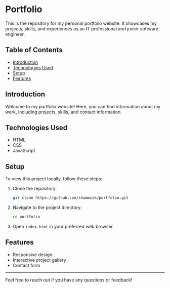 # Portfolio

This is the repository for my personal portfolio website. It showcases my projects, skills, and experiences as an IT professional and junior software engineer.

## Table of Contents
- [Introduction](#introduction)
- [Technologies Used](#technologies-used)
- [Setup](#setup)
- [Features](#features)


## Introduction
Welcome to my portfolio website! Here, you can find information about my work, including projects, skills, and contact information.

## Technologies Used
- HTML
- CSS
- JavaScript

## Setup
To view this project locally, follow these steps:

1. Clone the repository:
    ```bash
    git clone https://github.com/shammisk/portfolio.git
    ```

2. Navigate to the project directory:
    ```bash
    cd portfolio
    ```

3. Open `index.html` in your preferred web browser.

## Features
- Responsive design
- Interactive project gallery
- Contact form



---

Feel free to reach out if you have any questions or feedback!
